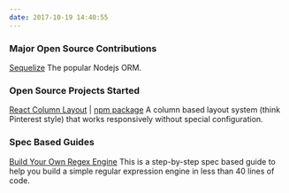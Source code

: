 ```yaml
---
date: 2017-10-19 14:40:55
---
```


### Major Open Source Contributions
[Sequelize](https://github.com/sequelize/sequelize)
The popular Nodejs ORM.

### Open Source Projects Started
[React Column Layout](https://github.com/nadrane/react-column-layout) | [npm package](https://www.npmjs.com/package/react-column-layout)
A column based layout system (think Pinterest style) that works responsively without special configuration.

### Spec Based Guides
[Build Your Own Regex Engine](https://github.com/nadrane/build-your-own-regex)
This is a step-by-step spec based guide to help you build a simple regular expression engine in less than 40 lines of code.